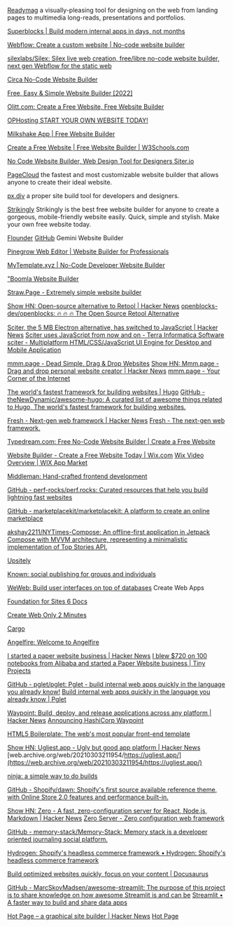 
[Readymag](https://readymag.com/)
a visually-pleasing tool for designing on the web from landing pages to multimedia long-reads, presentations and portfolios.

[Superblocks | Build modern internal apps in days, not months](https://www.superblocks.com/)

[Webflow: Create a custom website | No-code website builder](https://webflow.com/)

[silexlabs/Silex: Silex live web creation, free/libre no-code website builder, next gen Webflow for the static web](https://github.com/silexlabs/Silex)

[Circa No-Code Website Builder](https://circa.so/)

[Free, Easy & Simple Website Builder [2022]](https://8b.com/)

[Olitt.com: Create a Free Website, Free Website Builder](https://www.olitt.com/)

[OPHosting START YOUR OWN WEBSITE TODAY!](https://ophosting.net/)

[Milkshake App | Free Website Builder](https://milkshake.app/)

[Create a Free Website | Free Website Builder | W3Schools.com](https://www.w3schools.com/spaces)

[No Code Website Builder, Web Design Tool for Designers Siter.io](https://siter.io/)

[PageCloud](https://www.pagecloud.com/)
the fastest and most customizable website builder that allows anyone to create their ideal website.

[px.div](https://www.pxdiv.com/)
a proper site build tool for developers and designers.

[Strikingly](https://www.strikingly.com/)
Strikingly is the best free website builder for anyone to create a gorgeous, mobile-friendly website easily. Quick, simple and stylish. Make your own free website today.

[Flounder](https://flounder.online/)
[GitHub](https://github.com/alexwennerberg/flounder)
Gemini Website Builder

[Pinegrow Web Editor | Website Builder for Professionals](https://pinegrow.com/)

[MyTemplate.xyz | No-Code Developer Website Builder](https://mytemplate.xyz/)

["Boomla Website Builder](https://boomla.com/)

[Straw.Page - Extremely simple website builder](https://straw.page/)

[Show HN: Open-source alternative to Retool | Hacker News](https://news.ycombinator.com/item?id=33592990)
[openblocks-dev/openblocks: 🔥 🔥 🔥 The Open Source Retool Alternative](https://github.com/openblocks-dev/openblocks)

[Sciter, the 5 MB Electron alternative, has switched to JavaScript | Hacker News](https://news.ycombinator.com/item?id=29742670)
[Sciter uses JavaScript from now and on - Terra Informatica Software](https://terrainformatica.com/2021/04/25/sciter-uses-javascript-from-now-and-on/)
[sciter - Multiplatform HTML/CSS/JavaScript UI Engine for Desktop and Mobile Application](https://sciter.com)

[mmm.page - Dead Simple, Drag & Drop Websites](https://build.mmm.page/)
[Show HN: Mmm.page - Drag and drop personal website creator | Hacker News](https://news.ycombinator.com/item?id=27128424)
[mmm.page - Your Corner of the Internet](https://mmm.page/)

[The world's fastest framework for building websites | Hugo](https://gohugo.io)
[GitHub - theNewDynamic/awesome-hugo: A curated list of awesome things related to Hugo, The world's fastest framework for building websites.](https://github.com/theNewDynamic/awesome-hugo)

[Fresh - Next-gen web framework | Hacker News](https://news.ycombinator.com/item?id=31720110)
[Fresh - The next-gen web framework.](https://fresh.deno.dev/)

[Typedream.com: Free No-Code Website Builder | Create a Free Website](https://typedream.com/)

[Website Builder - Create a Free Website Today | Wix.com](https://www.wix.com/)
[Wix Video Overview | WIX App Market](https://www.wix.com/app-market/wix-video/overview)

[Middleman: Hand-crafted frontend development](https://middlemanapp.com/)

[GitHub - perf-rocks/perf.rocks: Curated resources that help you build lightning fast websites](https://github.com/perf-rocks/perf.rocks)

[GitHub - marketplacekit/marketplacekit: A platform to create an online marketplace](https://github.com/marketplacekit/marketplacekit)

[akshay2211/NYTimes-Compose: An offline-first application in Jetpack Compose with MVVM architecture, representing a minimalistic implementation of Top Stories API.](https://github.com/akshay2211/NYTimes-Compose)

[Upsitely](https://www.upsitely.com/)

[Known: social publishing for groups and individuals](https://withknown.com/)

[WeWeb: Build user interfaces on top of databases](https://www.weweb.io)
Create Web Apps

[Foundation for Sites 6 Docs](https://get.foundation/sites/docs)

[Create Web Only 2 Minutes](https://createweb.us/)

[Cargo](https://cargo.site/)

[Angelfire: Welcome to Angelfire](https://angelfire.lycos.com/)

[I started a paper website business | Hacker News](https://news.ycombinator.com/item?id=29550812)
[I blew $720 on 100 notebooks from Alibaba and started a Paper Website business | Tiny Projects](https://daily.tinyprojects.dev/paper_website)

[GitHub - pglet/pglet: Pglet - build internal web apps quickly in the language you already know!](https://github.com/pglet/pglet)
[Build internal web apps quickly in the language you already know | Pglet](https://pglet.io/)

[Waypoint: Build, deploy, and release applications across any platform | Hacker News](https://news.ycombinator.com/item?id=24790055)
[Announcing HashiCorp Waypoint](https://www.hashicorp.com/blog/announcing-waypoint)

[HTML5 Boilerplate: The web's most popular front-end template](https://html5boilerplate.com)

[Show HN: Ugliest.app - Ugly but good app platform | Hacker News](https://news.ycombinator.com/item?id=24992517)
[web.archive.org/web/20210303211954/https://ugliest.app/](https://web.archive.org/web/20210303211954/https://ugliest.app/)

[ninja: a simple way to do builds](https://jvns.ca/blog/2020/10/26/ninja--a-simple-way-to-do-builds)

[GitHub - Shopify/dawn: Shopify's first source available reference theme, with Online Store 2.0 features and performance built-in.](https://github.com/Shopify/dawn)

[Show HN: Zero - A fast, zero-configuration server for React, Node.js, Markdown | Hacker News](https://news.ycombinator.com/item?id=19254828)
[Zero Server - Zero configuration web framework](https://zeroserver.io/)

[GitHub - memory-stack/Memory-Stack: Memory stack is a developer oriented journaling social platform.](https://github.com/memory-stack/memory-stack)

[Hydrogen: Shopify's headless commerce framework • Hydrogen: Shopify's headless commerce framework](https://hydrogen.shopify.dev)

[Build optimized websites quickly, focus on your content | Docusaurus](https://docusaurus.io/)

[GitHub - MarcSkovMadsen/awesome-streamlit: The purpose of this project is to share knowledge on how awesome Streamlit is and can be](https://github.com/MarcSkovMadsen/awesome-streamlit)
[Streamlit • A faster way to build and share data apps](https://streamlit.io/)

[Hot Page – a graphical site builder | Hacker News](https://news.ycombinator.com/item?id=41337356)
[Hot Page](https://hot.page/)
